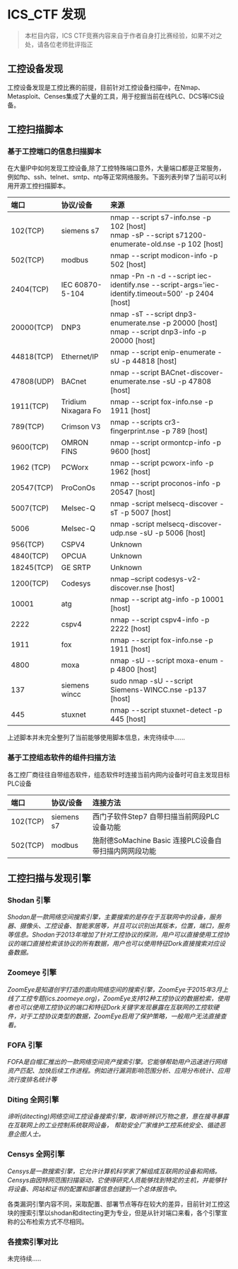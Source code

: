 # ICS_CTF 发现

> 本栏目内容，ICS CTF竞赛内容来自于作者自身打比赛经验，如果不对之处，请各位老师批评指正


## 工控设备发现

工控设备发现是工控比赛的前提，目前针对工控设备扫描中，在Nmap、Metasploit、Censes集成了大量的工具，用于挖掘当前在线PLC、DCS等ICS设备。


## 工控扫描脚本


### 基于工控端口的信息扫描脚本


在大量IP中如何发现工控设备,除了工控特殊端口意外，大量端口都是正常服务，例如ftp、ssh、telnet、smtp、ntp等正常网络服务。下面列表列举了当前可以利用开源工控扫描脚本。


|端口|协议/设备|来源|
|:-----|:------|:------|
|102(TCP)|siemens s7|nmap --script s7-info.nse -p 102 [host] <br>nmap -sP --script      s71200-enumerate-old.nse -p 102 [host]|
|502(TCP)|modbus|nmap --script modicon-info -p 502 [host]|
|2404(TCP)|IEC 60870-5-104|nmap -Pn -n -d --script iec-identify.nse  --script-args='iec-identify.timeout=500' -p 2404 [host]|
|20000(TCP)|DNP3|nmap -sT --script dnp3-enumerate.nse -p 20000 [host] <br>nmap --script dnp3-info -p 20000 [host]|
|44818(TCP)|Ethernet/IP|nmap --script enip-enumerate -sU  -p 44818 [host]|
|47808(UDP)|BACnet|nmap --script BACnet-discover-enumerate.nse -sU  -p 47808 [host]|
|1911(TCP)|Tridium Nixagara Fo|nmap --script fox-info.nse -p 1911 [host]|
|789(TCP)|Crimson V3|nmap --scripts cr3-fingerprint.nse -p 789 [host]|
|9600(TCP)|OMRON FINS|nmap --script ormontcp-info -p 9600 [host]|
|1962 (TCP)|PCWorx|nmap --script pcworx-info -p 1962 [host]|
|20547(TCP)|ProConOs|nmap --script proconos-info -p 20547 [host]|
|5007(TCP)|Melsec-Q|nmap -script melsecq-discover -sT -p 5007 [host]|
|5006|Melsec-Q|nmap -script melsecq-discover-udp.nse -sU -p 5006 [host]|
|956(TCP)|CSPV4|Unknown|
|4840(TCP)|OPCUA|Unknown|
|18245(TCP)|GE SRTP|Unknown|
|1200(TCP)|Codesys|nmap –script codesys-v2-discover.nse [host]|
|10001|atg|nmap --script atg-info -p 10001 [host]|
|2222|cspv4|nmap --script cspv4-info -p 2222 [host]|
|1911|fox|nmap --script fox-info.nse -p 1911 [host]|
|4800|moxa|nmap -sU --script moxa-enum -p 4800 [host]|
|137|siemens wincc|sudo nmap -sU --script Siemens-WINCC.nse -p137 [host]|
|445|stuxnet|nmap --script stuxnet-detect -p 445 [host]|

上述脚本并未完全整列了当前能够使用脚本信息，未完待续中......

### 基于工控组态软件的组件扫描方法

各工控厂商往往自带组态软件，组态软件时连接当前内网内设备时可自主发现目标PLC设备

|端口|协议/设备|连接方法|
|:-----|:------|:------|
|102(TCP)|siemens s7|西门子软件Step7 自带扫描当前网段PLC设备功能|
|502(TCP)|modbus|施耐德SoMachine Basic 连接PLC设备自带扫描内网网段功能|


## 工控扫描与发现引擎

### Shodan 引擎

*Shodan是一款网络空间搜索引擎，主要搜索的是存在于互联网中的设备，服务器、摄像头、工控设备、智能家居等，并且可以识别出其版本，位置，端口，服务等信息。Shodan于2013年增加了针对工控协议的探测，用户可以直接使用工控协议的端口直接检索该协议的所有数据，用户也可以使用特征Dork直接搜索对应设备数据。*

### Zoomeye 引擎

*ZoomEye是知道创宇打造的面向网络空间的搜索引擎，ZoomEye于2015年3月上线了工控专题(ics.zoomeye.org)，ZoomEye支持12种工控协议的数据检索，使用者也可以使用工控协议的端口和特征Dork关键字发现暴露在互联网的工控软硬件，对于工控协议类型的数据，ZoomEye启用了保护策略，一般用户无法直接查看。*

### FOFA 引擎

*FOFA是白帽汇推出的一款网络空间资产搜索引擎。它能够帮助用户迅速进行网络资产匹配、加快后续工作进程。例如进行漏洞影响范围分析、应用分布统计、应用流行度排名统计等*

### Diting 全网引擎

*谛听(ditecting)网络空间工控设备搜索引擎，取谛听辨识万物之意，意在搜寻暴露在互联网上的工业控制系统联网设备， 帮助安全厂家维护工控系统安全、循迹恶意企图人士。*

### Censys 全网引擎

*Censys是一款搜索引擎，它允许计算机科学家了解组成互联网的设备和网络。Censys由因特网范围扫描驱动，它使得研究人员能够找到特定的主机，并能够针将设备、网站和证书的配置和部署信息创建到一个总体报告中。*

各类漏洞引擎内容不同，采取配置、部署节点等存在较大的差异，目前针对工控这块的搜索引擎以shodan和ditecting更为专业，但是从针对端口来看，各个引擎宣称的公布检索方式不尽相同。

### 各搜索引擎对比

未完待续.....











